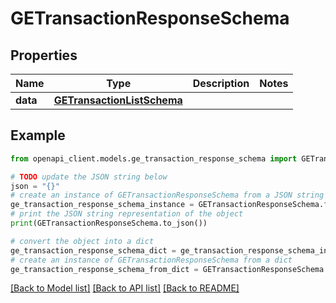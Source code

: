 # GETransactionResponseSchema


## Properties

Name | Type | Description | Notes
------------ | ------------- | ------------- | -------------
**data** | [**GETransactionListSchema**](GETransactionListSchema.md) |  | 

## Example

```python
from openapi_client.models.ge_transaction_response_schema import GETransactionResponseSchema

# TODO update the JSON string below
json = "{}"
# create an instance of GETransactionResponseSchema from a JSON string
ge_transaction_response_schema_instance = GETransactionResponseSchema.from_json(json)
# print the JSON string representation of the object
print(GETransactionResponseSchema.to_json())

# convert the object into a dict
ge_transaction_response_schema_dict = ge_transaction_response_schema_instance.to_dict()
# create an instance of GETransactionResponseSchema from a dict
ge_transaction_response_schema_from_dict = GETransactionResponseSchema.from_dict(ge_transaction_response_schema_dict)
```
[[Back to Model list]](../README.md#documentation-for-models) [[Back to API list]](../README.md#documentation-for-api-endpoints) [[Back to README]](../README.md)


